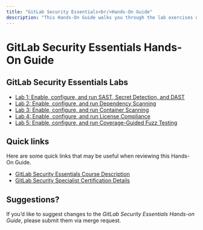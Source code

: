 ```yaml
---
title: "GitLab Security Essentials<br/>Hands-On Guide"
description: "This Hands-On Guide walks you through the lab exercises used in the GitLab Security Essentials course."
---
```


# GitLab Security Essentials Hands-On Guide

## GitLab Security Essentials Labs
- [Lab 1: Enable, configure, and run SAST, Secret Detection, and DAST](/handbook/customer-success/professional-services-engineering/education-services/secessentialshandson1)
- [Lab 2: Enable, configure, and run Dependency Scanning](/handbook/customer-success/professional-services-engineering/education-services/secessentialshandson2)
- [Lab 3: Enable, configure, and run Container Scanning](/handbook/customer-success/professional-services-engineering/education-services/secessentialshandson3)
- [Lab 4: Enable, configure, and run License Compliance](/handbook/customer-success/professional-services-engineering/education-services/secessentialshandson4)
- [Lab 5: Enable, configure, and run Coverage-Guided Fuzz Testing](/handbook/customer-success/professional-services-engineering/education-services/secessentialshandson5)


## Quick links

Here are some quick links that may be useful when reviewing this Hands-On Guide.

- [GitLab Security Essentials Course Description](https://about.gitlab.com/services/education/security-essentials/)
- [GitLab Security Specialist Certification Details](https://about.gitlab.com/services/education/gitlab-security-specialist/)


## Suggestions?

If you’d like to suggest changes to the *GitLab Security Essentials Hands-on Guide*, please submit them via merge request.
